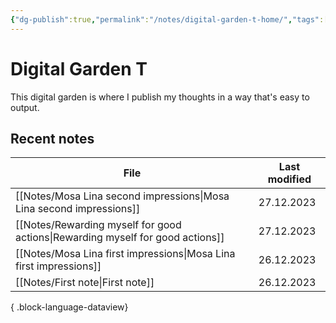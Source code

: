 ```yaml
---
{"dg-publish":true,"permalink":"/notes/digital-garden-t-home/","tags":["gardenEntry"],"created":"2023-12-26T20:57:28.391+09:00","updated":"2023-12-27T10:45:43.113+09:00"}
---
```



# Digital Garden T

This digital garden is where I publish my thoughts in a way that's easy to output.

## Recent notes

| File                                                                              | Last modified |
| --------------------------------------------------------------------------------- | ------------- |
| [[Notes/Mosa Lina second impressions\|Mosa Lina second impressions]]           | 27.12.2023    |
| [[Notes/Rewarding myself for good actions\|Rewarding myself for good actions]] | 27.12.2023    |
| [[Notes/Mosa Lina first impressions\|Mosa Lina first impressions]]             | 26.12.2023    |
| [[Notes/First note\|First note]]                                               | 26.12.2023    |

{ .block-language-dataview}
